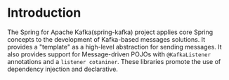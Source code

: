 # Introduction
The Spring for Apache Kafka(spring-kafka) project applies core Spring concepts to the development of Kafka-based messages solutions. It provides a "template" as a high-level abstraction for sending messages. It also provides support for Message-driven POJOs with `@KafkaListener` annotations and a `listener cotaniner`. These libraries promote the use of dependency injection and declarative.
